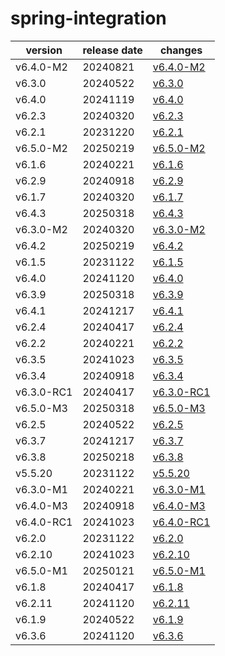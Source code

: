 # spring-integration	


|version|release date|changes|
|---|---|---|
|v6.4.0-M2|20240821|[v6.4.0-M2](./v6.4.0-M2-20240821.md)|
|v6.3.0|20240522|[v6.3.0](./v6.3.0-20240522.md)|
|v6.4.0|20241119|[v6.4.0](./v6.4.0-20241119.md)|
|v6.2.3|20240320|[v6.2.3](./v6.2.3-20240320.md)|
|v6.2.1|20231220|[v6.2.1](./v6.2.1-20231220.md)|
|v6.5.0-M2|20250219|[v6.5.0-M2](./v6.5.0-M2-20250219.md)|
|v6.1.6|20240221|[v6.1.6](./v6.1.6-20240221.md)|
|v6.2.9|20240918|[v6.2.9](./v6.2.9-20240918.md)|
|v6.1.7|20240320|[v6.1.7](./v6.1.7-20240320.md)|
|v6.4.3|20250318|[v6.4.3](./v6.4.3-20250318.md)|
|v6.3.0-M2|20240320|[v6.3.0-M2](./v6.3.0-M2-20240320.md)|
|v6.4.2|20250219|[v6.4.2](./v6.4.2-20250219.md)|
|v6.1.5|20231122|[v6.1.5](./v6.1.5-20231122.md)|
|v6.4.0|20241120|[v6.4.0](./v6.4.0-20241120.md)|
|v6.3.9|20250318|[v6.3.9](./v6.3.9-20250318.md)|
|v6.4.1|20241217|[v6.4.1](./v6.4.1-20241217.md)|
|v6.2.4|20240417|[v6.2.4](./v6.2.4-20240417.md)|
|v6.2.2|20240221|[v6.2.2](./v6.2.2-20240221.md)|
|v6.3.5|20241023|[v6.3.5](./v6.3.5-20241023.md)|
|v6.3.4|20240918|[v6.3.4](./v6.3.4-20240918.md)|
|v6.3.0-RC1|20240417|[v6.3.0-RC1](./v6.3.0-RC1-20240417.md)|
|v6.5.0-M3|20250318|[v6.5.0-M3](./v6.5.0-M3-20250318.md)|
|v6.2.5|20240522|[v6.2.5](./v6.2.5-20240522.md)|
|v6.3.7|20241217|[v6.3.7](./v6.3.7-20241217.md)|
|v6.3.8|20250218|[v6.3.8](./v6.3.8-20250218.md)|
|v5.5.20|20231122|[v5.5.20](./v5.5.20-20231122.md)|
|v6.3.0-M1|20240221|[v6.3.0-M1](./v6.3.0-M1-20240221.md)|
|v6.4.0-M3|20240918|[v6.4.0-M3](./v6.4.0-M3-20240918.md)|
|v6.4.0-RC1|20241023|[v6.4.0-RC1](./v6.4.0-RC1-20241023.md)|
|v6.2.0|20231122|[v6.2.0](./v6.2.0-20231122.md)|
|v6.2.10|20241023|[v6.2.10](./v6.2.10-20241023.md)|
|v6.5.0-M1|20250121|[v6.5.0-M1](./v6.5.0-M1-20250121.md)|
|v6.1.8|20240417|[v6.1.8](./v6.1.8-20240417.md)|
|v6.2.11|20241120|[v6.2.11](./v6.2.11-20241120.md)|
|v6.1.9|20240522|[v6.1.9](./v6.1.9-20240522.md)|
|v6.3.6|20241120|[v6.3.6](./v6.3.6-20241120.md)|
